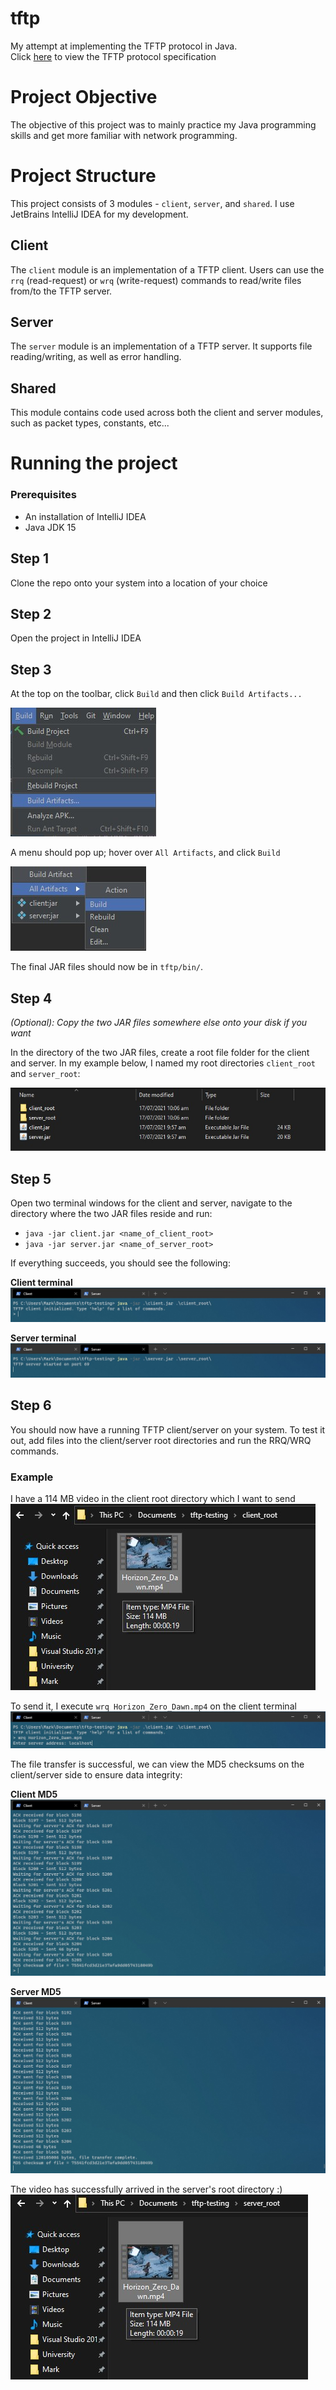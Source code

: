 # tftp
My attempt at implementing the TFTP protocol in Java.  
Click [here](https://datatracker.ietf.org/doc/html/rfc1350 "TFTP specification") to view the TFTP protocol specification

# Project Objective
The objective of this project was to mainly practice my Java programming skills and get more familiar with network programming.

# Project Structure
This project consists of 3 modules - `client`, `server`, and `shared`. I use JetBrains IntelliJ IDEA for my development.

## Client
The `client` module is an implementation of a TFTP client. Users can use the `rrq` (read-request) or `wrq` (write-request) commands to read/write files from/to the TFTP server.

## Server
The `server` module is an implementation of a TFTP server. It supports file reading/writing, as well as error handling.

## Shared
This module contains code used across both the client and server modules, such as packet types, constants, etc...

# Running the project

### Prerequisites

- An installation of IntelliJ IDEA
- Java JDK 15

## Step 1
Clone the repo onto your system into a location of your choice

## Step 2
Open the project in IntelliJ IDEA

## Step 3
At the top on the toolbar, click `Build` and then click `Build Artifacts...`  

![Step 3-1](screenshots/step3-1.jpg "Step 3-1 - Build, Build Artifacts...")

A menu should pop up; hover over `All Artifacts`, and click `Build`  

![Step 3-2](screenshots/step3-2.jpg "Step 3-2 - Build all artifacts")

The final JAR files should now be in `tftp/bin/`.

## Step 4

*(Optional): Copy the two JAR files somewhere else onto your disk if you want*

In the directory of the two JAR files, create a root file folder for the client and server. In my example below, I named my root directories `client_root` and `server_root`:

![Step 4](screenshots/step4.jpg "Step 4 - Folder creation")

## Step 5
Open two terminal windows for the client and server, navigate to the directory where the two JAR files reside and run:

- `java -jar client.jar <name_of_client_root>`
- `java -jar server.jar <name_of_server_root>`

If everything succeeds, you should see the following:

**Client terminal**
![Step 5-client](screenshots/step5-client.jpg "Step 5 - Running the client")

**Server terminal**
![Step 5-client](screenshots/step5-server.jpg "Step 5 - Running the server")

## Step 6
You should now have a running TFTP client/server on your system. To test it out, add files into the client/server root directories and run the RRQ/WRQ commands.

### Example
I have a 114 MB video in the client root directory which I want to send
![Step 6-video](screenshots/step6-video.jpg "Step 6 - Video")

To send it, I execute `wrq Horizon_Zero_Dawn.mp4` on the client terminal
![Step 6-client-terminal](screenshots/step6-client-terminal.jpg "Step 6 - Client terminal")

The file transfer is successful, we can view the MD5 checksums on the client/server side to ensure data integrity:

**Client MD5**
![Step 6-client-md5](screenshots/step6-client-md5.jpg "Step 6 - Client MD5 checksum")

**Server MD5**
![Step 6-server-md5](screenshots/step6-server-md5.jpg "Step 6 - Server MD5 checksum")

The video has successfully arrived in the server's root directory :)
![Step 6-server-root](screenshots/step6-server-root.jpg "Step 6 - Server root")